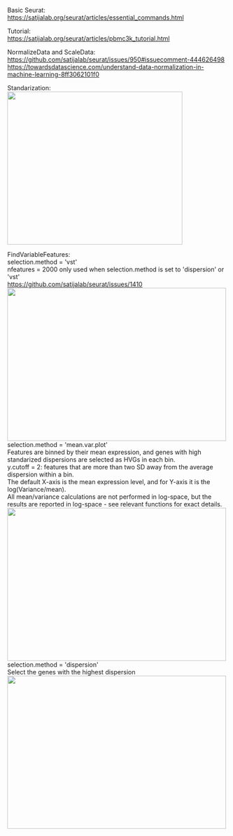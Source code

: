 Basic Seurat: <br>
https://satijalab.org/seurat/articles/essential_commands.html

Tutorial: <br>
https://satijalab.org/seurat/articles/pbmc3k_tutorial.html

NormalizeData and ScaleData: <br>
https://github.com/satijalab/seurat/issues/950#issuecomment-444626498 <br>
https://towardsdatascience.com/understand-data-normalization-in-machine-learning-8ff3062101f0

Standarization: <br>
<img src="https://user-images.githubusercontent.com/77600778/120001621-9673b900-bf99-11eb-873d-da6c0e5a9fb9.png" width="400" height="350">

FindVariableFeatures:<br>
selection.method = 'vst'<br>
nfeatures = 2000 only used when selection.method is set to 'dispersion' or 'vst' <br>
https://github.com/satijalab/seurat/issues/1410 <br>
<img src="https://user-images.githubusercontent.com/77600778/121581966-149d7a00-c9f4-11eb-918a-bda02186c318.png" width="500" height="350">\
selection.method = 'mean.var.plot'<br>
Features are binned by their mean expression, and genes with high standarized dispersions are selected as HVGs in each bin. <br>
y.cutoff = 2: features that are more than two SD away from the average dispersion within a bin. <br>
The default X-axis is the mean expression level, and for Y-axis it is the log(Variance/mean). <br>
All mean/variance calculations are not performed in log-space, but the results are reported in log-space - see relevant functions for exact details.<br>
<img src="https://user-images.githubusercontent.com/77600778/121582022-22eb9600-c9f4-11eb-926d-79e4ad44e07a.png" width="500" height="350">\
selection.method = 'dispersion'<br>
Select the genes with the highest dispersion <br>
<img src="https://user-images.githubusercontent.com/77600778/121582036-2717b380-c9f4-11eb-9ac6-1e452a84d7e2.png" width="500" height="350">


